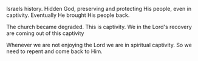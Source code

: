 Israels history. Hidden God, preserving
and protecting His people, even in captivity.
Eventually He brought His people back.

The church became degraded. This is captivity.
We in the Lord's recovery are coming out of
this captivity 

Whenever we are not enjoying the Lord we are in
spiritual captivity. So we need to repent and
come back to Him.
